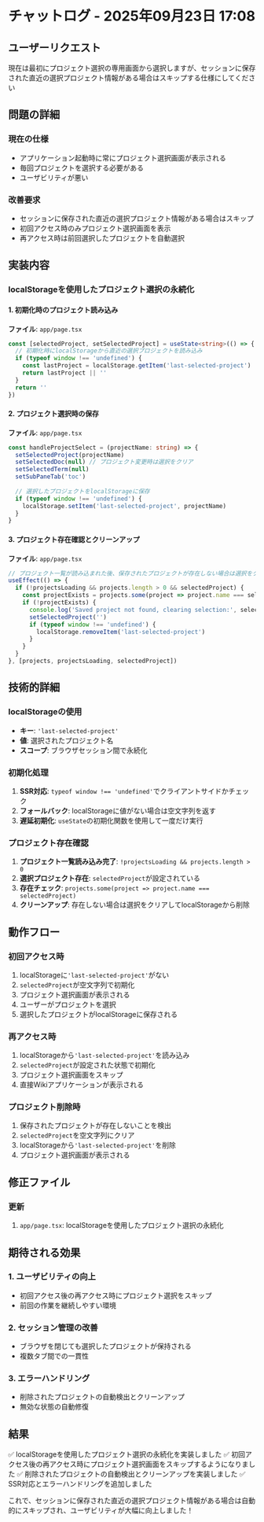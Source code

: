 # チャットログ - 2025年09月23日 17:08

## ユーザーリクエスト
現在は最初にプロジェクト選択の専用画面から選択しますが、セッションに保存された直近の選択プロジェクト情報がある場合はスキップする仕様にしてください

## 問題の詳細

### 現在の仕様
- アプリケーション起動時に常にプロジェクト選択画面が表示される
- 毎回プロジェクトを選択する必要がある
- ユーザビリティが悪い

### 改善要求
- セッションに保存された直近の選択プロジェクト情報がある場合はスキップ
- 初回アクセス時のみプロジェクト選択画面を表示
- 再アクセス時は前回選択したプロジェクトを自動選択

## 実装内容

### localStorageを使用したプロジェクト選択の永続化

#### 1. 初期化時のプロジェクト読み込み
**ファイル**: `app/page.tsx`

```typescript
const [selectedProject, setSelectedProject] = useState<string>(() => {
  // 初期化時にlocalStorageから直近の選択プロジェクトを読み込み
  if (typeof window !== 'undefined') {
    const lastProject = localStorage.getItem('last-selected-project')
    return lastProject || ''
  }
  return ''
})
```

#### 2. プロジェクト選択時の保存
**ファイル**: `app/page.tsx`

```typescript
const handleProjectSelect = (projectName: string) => {
  setSelectedProject(projectName)
  setSelectedDoc(null) // プロジェクト変更時は選択をクリア
  setSelectedTerm(null)
  setSubPaneTab('toc')
  
  // 選択したプロジェクトをlocalStorageに保存
  if (typeof window !== 'undefined') {
    localStorage.setItem('last-selected-project', projectName)
  }
}
```

#### 3. プロジェクト存在確認とクリーンアップ
**ファイル**: `app/page.tsx`

```typescript
// プロジェクト一覧が読み込まれた後、保存されたプロジェクトが存在しない場合は選択をクリア
useEffect(() => {
  if (!projectsLoading && projects.length > 0 && selectedProject) {
    const projectExists = projects.some(project => project.name === selectedProject)
    if (!projectExists) {
      console.log('Saved project not found, clearing selection:', selectedProject)
      setSelectedProject('')
      if (typeof window !== 'undefined') {
        localStorage.removeItem('last-selected-project')
      }
    }
  }
}, [projects, projectsLoading, selectedProject])
```

## 技術的詳細

### localStorageの使用
- **キー**: `'last-selected-project'`
- **値**: 選択されたプロジェクト名
- **スコープ**: ブラウザセッション間で永続化

### 初期化処理
1. **SSR対応**: `typeof window !== 'undefined'`でクライアントサイドかチェック
2. **フォールバック**: localStorageに値がない場合は空文字列を返す
3. **遅延初期化**: `useState`の初期化関数を使用して一度だけ実行

### プロジェクト存在確認
1. **プロジェクト一覧読み込み完了**: `!projectsLoading && projects.length > 0`
2. **選択プロジェクト存在**: `selectedProject`が設定されている
3. **存在チェック**: `projects.some(project => project.name === selectedProject)`
4. **クリーンアップ**: 存在しない場合は選択をクリアしてlocalStorageから削除

## 動作フロー

### 初回アクセス時
1. localStorageに`'last-selected-project'`がない
2. `selectedProject`が空文字列で初期化
3. プロジェクト選択画面が表示される
4. ユーザーがプロジェクトを選択
5. 選択したプロジェクトがlocalStorageに保存される

### 再アクセス時
1. localStorageから`'last-selected-project'`を読み込み
2. `selectedProject`が設定された状態で初期化
3. プロジェクト選択画面をスキップ
4. 直接Wikiアプリケーションが表示される

### プロジェクト削除時
1. 保存されたプロジェクトが存在しないことを検出
2. `selectedProject`を空文字列にクリア
3. localStorageから`'last-selected-project'`を削除
4. プロジェクト選択画面が表示される

## 修正ファイル

### 更新
1. `app/page.tsx`: localStorageを使用したプロジェクト選択の永続化

## 期待される効果

### 1. ユーザビリティの向上
- 初回アクセス後の再アクセス時にプロジェクト選択をスキップ
- 前回の作業を継続しやすい環境

### 2. セッション管理の改善
- ブラウザを閉じても選択したプロジェクトが保持される
- 複数タブ間での一貫性

### 3. エラーハンドリング
- 削除されたプロジェクトの自動検出とクリーンアップ
- 無効な状態の自動修復

## 結果
✅ localStorageを使用したプロジェクト選択の永続化を実装しました
✅ 初回アクセス後の再アクセス時にプロジェクト選択画面をスキップするようになりました
✅ 削除されたプロジェクトの自動検出とクリーンアップを実装しました
✅ SSR対応とエラーハンドリングを追加しました

これで、セッションに保存された直近の選択プロジェクト情報がある場合は自動的にスキップされ、ユーザビリティが大幅に向上しました！
